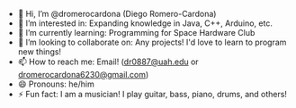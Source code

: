 - 👋 Hi, I’m @dromerocardona (Diego Romero-Cardona)
- 👀 I’m interested in: Expanding knowledge in Java, C++, Arduino, etc.
- 🌱 I’m currently learning: Programming for Space Hardware Club
- 💞️ I’m looking to collaborate on: Any projects! I'd love to learn to program new things!
- 📫 How to reach me: Email! (dr0887@uah.edu or dromerocardona6230@gmail.com)
- 😄 Pronouns: he/him
- ⚡ Fun fact: I am a musician! I play guitar, bass, piano, drums, and others!
